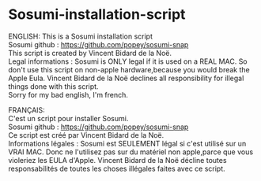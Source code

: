 # Sosumi-installation-script
ENGLISH:
This is a Sosumi installation script  
Sosumi github : https://github.com/popey/sosumi-snap  
This script is created by Vincent Bidard de la Noë.  
Legal informations : Sosumi is ONLY legal if it is used on a REAL MAC. So don't use this script on non-apple hardware,because you would break the Apple Eula.   Vincent Bidard de la Noë declines all responsibility for illegal things done with this script.  
Sorry for my bad english, I'm french.  




FRANÇAIS:  
C'est un script pour installer Sosumi.  
Sosumi github : https://github.com/popey/sosumi-snap  
Ce script est créé par Vincent Bidard de la Noë.  
Informations légales : Sosumi est SEULEMENT légal si c'est utilisé sur un VRAI MAC. Donc ne l'utilisez pas sur du matériel non apple,parce que vous violeriez les EULA d'Apple. Vincent Bidard de la Noë décline toutes responsabilités de toutes les choses illégales faites avec ce script.  


